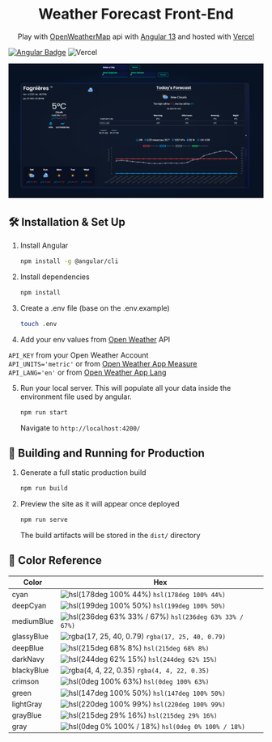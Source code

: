 <h1 align="center">
  Weather Forecast Front-End
</h1>
<p align="center">
  Play with <a href="https://openweathermap.org/" target="_blank">OpenWeatherMap</a> api with <a href="https://angular.io/start" target="_blank">Angular 13</a> and hosted with <a href="https://vercel.com/" target="_blank">Vercel</a>
</p>

[![Angular Badge](https://img.shields.io/badge/Angular-DD0031?style=for-the-badge&logo=angular&logoColor=white)]() ![Vercel](https://vercelbadge.vercel.app/api/mousticke/forecast-viewer?style=for-the-badge)

![demo](https://raw.githubusercontent.com/Mousticke/forecast-viewer/main/src/assets/appforecast.png)

## 🛠️ Installation & Set Up

1. Install Angular

   ```sh
   npm install -g @angular/cli
   ```

2. Install dependencies

   ```sh
   npm install
   ```

3. Create a .env file (base on the .env.example)

   ```sh
   touch .env
   ```

4. Add your env values from <a href="https://openweathermap.org/" target="_blank">Open Weather</a> API

`API_KEY` from your Open Weather Account <br />
`API_UNITS='metric'` or from [Open Weather App Measure](https://openweathermap.org/api/one-call-api#data) <br />
`API_LANG='en'` or from [Open Weather App Lang](https://openweathermap.org/api/one-call-api#multi)

5. Run your local server. This will populate all your data inside the environment file used by angular.

   ```sh
   npm run start
   ```

   Navigate to `http://localhost:4200/`

## 🚀 Building and Running for Production

1. Generate a full static production build

   ```sh
   npm run build
   ```

2. Preview the site as it will appear once deployed

   ```sh
   npm run serve
   ```

   The build artifacts will be stored in the `dist/` directory

## 🎨 Color Reference

| Color      | Hex                                                                                                      |
| ---------- | -------------------------------------------------------------------------------------------------------- |
| cyan       | ![hsl(178deg 100% 44%)](https://via.placeholder.com/10/00e0d9?text=+) `hsl(178deg 100% 44%)`             |
| deepCyan   | ![hsl(199deg 100% 50%)](https://via.placeholder.com/10/00aeff?text=+) `hsl(199deg 100% 50%)`             |
| mediumBlue | ![hsl(236deg 63% 33% / 67%)](https://via.placeholder.com/10/1f2689ab?text=+) `hsl(236deg 63% 33% / 67%)` |
| glassyBlue | ![rgba(17, 25, 40, 0.79)](https://via.placeholder.com/10/111928c9?text=+) `rgba(17, 25, 40, 0.79)`       |
| deepBlue   | ![hsl(215deg 68% 8%)](https://via.placeholder.com/10/071222?text=+) `hsl(215deg 68% 8%)`                 |
| darkNavy   | ![hsl(244deg 62% 15%)](https://via.placeholder.com/10/071222?text=+) `hsl(244deg 62% 15%)`               |
| blackyBlue | ![rgba(4, 4, 22, 0.35)](https://via.placeholder.com/10/04041659?text=+) `rgba(4, 4, 22, 0.35)`           |
| crimson    | ![hsl(0deg 100% 63%)](https://via.placeholder.com/10/ff4242?text=+) `hsl(0deg 100% 63%)`                 |
| green      | ![hsl(147deg 100% 50%)](https://via.placeholder.com/10/00ff73?text=+) `hsl(147deg 100% 50%)`             |
| lightGray  | ![hsl(220deg 100% 99%)](https://via.placeholder.com/10/fafcff?text=+) `hsl(220deg 100% 99%)`             |
| grayBlue   | ![hsl(215deg 29% 16%)](https://via.placeholder.com/10/1d2735?text=+) `hsl(215deg 29% 16%)`               |
| gray       | ![hsl(0deg 0% 100% / 18%)](https://via.placeholder.com/10/ffffff2e?text=+) `hsl(0deg 0% 100% / 18%)`     |

[owner]: Mousticke
[reponame]: forecast-viewer
